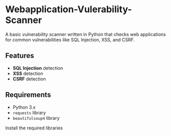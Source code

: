 # Webapplication-Vulerability-Scanner

A basic vulnerability scanner written in Python that checks web applications for common vulnerabilities like SQL Injection, XSS, and CSRF.

## Features
- **SQL Injection** detection
- **XSS** detection
- **CSRF** detection

## Requirements

- Python 3.x
- `requests` library
- `beautifulsoup4` library

Install the required libraries
